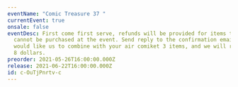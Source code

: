 ```yaml
---
eventName: "Comic Treasure 37 "
currentEvent: true
onsale: false
eventDesc: First come first serve, refunds will be provided for items that
  cannot be purchased at the event. Send reply to the confirmation email if you
  would like us to combine with your air comiket 3 items, and we will refund you
  8 dollars.
preorder: 2021-05-26T16:00:00.000Z
release: 2021-06-22T16:00:00.000Z
id: c-OuTjPnrtv-c
---
```

